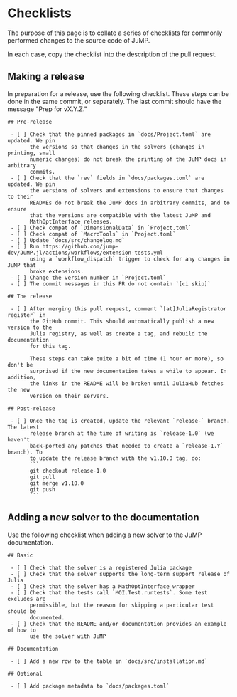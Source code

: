 # Checklists

The purpose of this page is to collate a series of checklists for commonly
performed changes to the source code of JuMP.

In each case, copy the checklist into the description of the pull request.

## Making a release

In preparation for a release, use the following checklist. These steps can be
done in the same commit, or separately. The last commit should have the message
"Prep for vX.Y.Z."

````
## Pre-release

 - [ ] Check that the pinned packages in `docs/Project.toml` are updated. We pin
       the versions so that changes in the solvers (changes in printing, small
       numeric changes) do not break the printing of the JuMP docs in arbitrary
       commits.
 - [ ] Check that the `rev` fields in `docs/packages.toml` are updated. We pin
       the versions of solvers and extensions to ensure that changes to their
       READMEs do not break the JuMP docs in arbitrary commits, and to ensure
       that the versions are compatible with the latest JuMP and
       MathOptInterface releases.
 - [ ] Check compat of `DimensionalData` in `Project.toml`
 - [ ] Check compat of `MacroTools` in `Project.toml`
 - [ ] Update `docs/src/changelog.md`
 - [ ] Run https://github.com/jump-dev/JuMP.jl/actions/workflows/extension-tests.yml
       using a `workflow_dispatch` trigger to check for any changes in JuMP that
       broke extensions.
 - [ ] Change the version number in `Project.toml`
 - [ ] The commit messages in this PR do not contain `[ci skip]`

## The release

 - [ ] After merging this pull request, comment `[at]JuliaRegistrator register` in
       the GitHub commit. This should automatically publish a new version to the
       Julia registry, as well as create a tag, and rebuild the documentation
       for this tag.

       These steps can take quite a bit of time (1 hour or more), so don't be
       surprised if the new documentation takes a while to appear. In addition,
       the links in the README will be broken until JuliaHub fetches the new
       version on their servers.

## Post-release

 - [ ] Once the tag is created, update the relevant `release-` branch. The latest
       release branch at the time of writing is `release-1.0` (we haven't
       back-ported any patches that needed to create a `release-1.Y` branch). To
       to update the release branch with the v1.10.0 tag, do:
       ```
       git checkout release-1.0
       git pull
       git merge v1.10.0
       git push
       ```
````

## Adding a new solver to the documentation

Use the following checklist when adding a new solver to the JuMP documentation.

````
## Basic

 - [ ] Check that the solver is a registered Julia package
 - [ ] Check that the solver supports the long-term support release of Julia
 - [ ] Check that the solver has a MathOptInterface wrapper
 - [ ] Check that the tests call `MOI.Test.runtests`. Some test excludes are
       permissible, but the reason for skipping a particular test should be
       documented.
 - [ ] Check that the README and/or documentation provides an example of how to
       use the solver with JuMP

## Documentation

 - [ ] Add a new row to the table in `docs/src/installation.md`

## Optional

 - [ ] Add package metadata to `docs/packages.toml`
````

